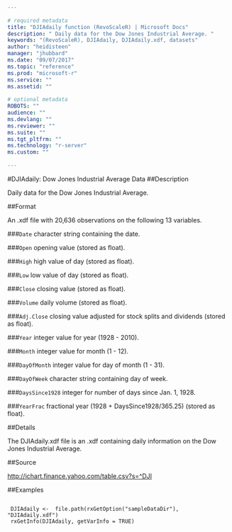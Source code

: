```yaml
--- 
 
# required metadata 
title: "DJIAdaily function (RevoScaleR) | Microsoft Docs" 
description: " Daily data for the Dow Jones Industrial Average. " 
keywords: "(RevoScaleR), DJIAdaily, DJIAdaily.xdf, datasets" 
author: "heidisteen" 
manager: "jhubbard" 
ms.date: "09/07/2017" 
ms.topic: "reference" 
ms.prod: "microsoft-r" 
ms.service: "" 
ms.assetid: "" 
 
# optional metadata 
ROBOTS: "" 
audience: "" 
ms.devlang: "" 
ms.reviewer: "" 
ms.suite: "" 
ms.tgt_pltfrm: "" 
ms.technology: "r-server" 
ms.custom: "" 
 
--- 
```

 
 
 
 
 #DJIAdaily: Dow Jones Industrial Average Data 
 ##Description
 
Daily data for the Dow Jones Industrial Average.
 
 
 ##Format
 
An .xdf file with 20,636 observations on the following 13 variables.


###`Date`
character string containing the date.


###`Open`
opening value (stored as float).


###`High`
high value of day (stored as float).


###`Low`
low value of day (stored as float).


###`Close`
closing value (stored as float).


###`Volume`
daily volume (stored as float).


###`Adj.Close`
closing value adjusted for stock splits and dividends (stored as float).


###`Year`
integer value for year (1928 - 2010).


###`Month`
integer value for month (1 - 12).


###`DayOfMonth`
integer value for day of month (1 - 31).


###`DayOfWeek`
character string containing day of week.


###`DaysSince1928`
integer for number of days since Jan. 1, 1928.


###`YearFrac`
fractional year (1928 + DaysSince1928/365.25) (stored as float).



 
 
 ##Details
 
The DJIAdaily.xdf file is an .xdf containing daily information on
the Dow Jones Industrial Average.
 
 
 ##Source
 
http://ichart.finance.yahoo.com/table.csv?s=^DJI
 
 

 
 
 
 ##Examples

 ```
   
  DJIAdaily <-  file.path(rxGetOption("sampleDataDir"), "DJIAdaily.xdf")
  rxGetInfo(DJIAdaily, getVarInfo = TRUE)
 
```
 
 
